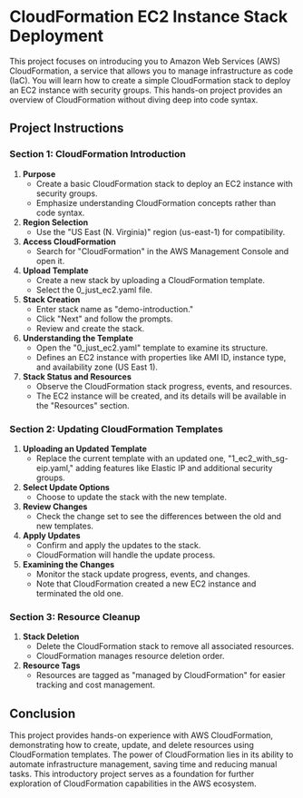 # **CloudFormation EC2 Instance Stack Deployment**

This project focuses on introducing you to Amazon Web Services (AWS) CloudFormation, a service that allows you to manage infrastructure as code (IaC). You will learn how to create a simple CloudFormation stack to deploy an EC2 instance with security groups. This hands-on project provides an overview of CloudFormation without diving deep into code syntax.

## Project Instructions

### Section 1: CloudFormation Introduction

1. **Purpose**
    - Create a basic CloudFormation stack to deploy an EC2 instance with security groups.
    - Emphasize understanding CloudFormation concepts rather than code syntax.
2. **Region Selection** 
    - Use the "US East (N. Virginia)" region (us-east-1) for compatibility.
3. **Access CloudFormation** 
    - Search for "CloudFormation" in the AWS Management Console and open it.
4. **Upload Template**
    - Create a new stack by uploading a CloudFormation template.
    - Select the 0_just_ec2.yaml file.
5. **Stack Creation**
    - Enter stack name as "demo-introduction."
    - Click "Next" and follow the prompts.
    - Review and create the stack.
6. **Understanding the Template**
    - Open the "0_just_ec2.yaml" template to examine its structure.
    - Defines an EC2 instance with properties like AMI ID, instance type, and availability zone (US East 1).
7. **Stack Status and Resources**
    - Observe the CloudFormation stack progress, events, and resources.
    - The EC2 instance will be created, and its details will be available in the "Resources" section.

### Section 2: Updating CloudFormation Templates

1. **Uploading an Updated Template**
    - Replace the current template with an updated one, "1_ec2_with_sg-eip.yaml," adding features like Elastic IP and additional security groups.
2. **Select Update Options**
    - Choose to update the stack with the new template.
3. **Review Changes**
    - Check the change set to see the differences between the old and new templates.
4. **Apply Updates**
    - Confirm and apply the updates to the stack.
    - CloudFormation will handle the update process.
5. **Examining the Changes**
    - Monitor the stack update progress, events, and changes.
    - Note that CloudFormation created a new EC2 instance and terminated the old one.

### Section 3: Resource Cleanup

1. **Stack Deletion**
    - Delete the CloudFormation stack to remove all associated resources.
    - CloudFormation manages resource deletion order.
2. **Resource Tags**
    - Resources are tagged as "managed by CloudFormation" for easier tracking and cost management.

## Conclusion

This project provides hands-on experience with AWS CloudFormation, demonstrating how to create, update, and delete resources using CloudFormation templates. The power of CloudFormation lies in its ability to automate infrastructure management, saving time and reducing manual tasks. This introductory project serves as a foundation for further exploration of CloudFormation capabilities in the AWS ecosystem.
